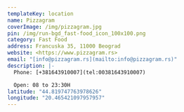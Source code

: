 ```yaml
---
templateKey: location
name: Pizzagram
coverImage: /img/pizzagram.jpg
pin: /img/run-bgd_fast-food_icon_100x100.png
category: Fast Food
address: Francuska 35, 11000 Beograd
website: <https://www.pizzagram.rs>
email: "[info@pizzagram.rs](mailto:info@pizzagram.rs)"
description: |-
  Phone: [+381643910007](tel:00381643910007)

  Open: 08 to 23:30H
latitude: "44.819747763978626"
longitude: "20.465421097957957"
---
```

